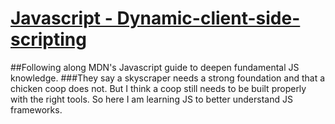 # [Javascript - Dynamic-client-side-scripting](https://developer.mozilla.org/en-US/docs/Learn/JavaScript/)
##Following along MDN's Javascript guide to deepen fundamental JS knowledge. 
###They say a skyscraper needs a strong foundation and that a chicken coop does not. But I think a coop still needs to be built properly with the right tools. So here I am learning JS to better understand JS frameworks.

